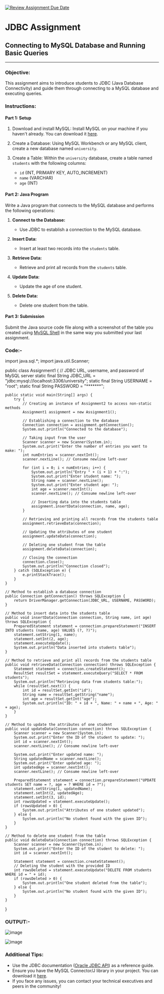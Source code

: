 [![Review Assignment Due Date](https://classroom.github.com/assets/deadline-readme-button-24ddc0f5d75046c5622901739e7c5dd533143b0c8e959d652212380cedb1ea36.svg)](https://classroom.github.com/a/sgE29AmB)
# JDBC Assignment 
## Connecting to MySQL Database and Running Basic Queries

---

### Objective:

This assignment aims to introduce students to JDBC (Java Database Connectivity) and guide them through connecting to a MySQL database and executing queries.

### Instructions:

#### Part 1: Setup

1. Download and install MySQL: Install MySQL on your machine if you haven't already. You can download it [here](https://dev.mysql.com/downloads/).

2. Create a Database: Using MySQL Workbench or any MySQL client, create a new database named `university`.

3. Create a Table: Within the `university` database, create a table named `students` with the following columns:
   - `id` (INT, PRIMARY KEY, AUTO_INCREMENT)
   - `name` (VARCHAR)
   - `age` (INT)

#### Part 2: Java Program

Write a Java program that connects to the MySQL database and performs the following operations:

1. **Connect to the Database:**
   - Use JDBC to establish a connection to the MySQL database.

2. **Insert Data:**
   - Insert at least two records into the `students` table.

3. **Retrieve Data:**
   - Retrieve and print all records from the `students` table.

4. **Update Data:**
   - Update the age of one student.

5. **Delete Data:**
   - Delete one student from the table.

#### Part 3: Submission

Submit the Java source code file along with a screenshot of the table you created using [MySQL Shell](https://www.mysqltutorial.org/mysql-administration/mysql-show-columns/) in the same way you submitted your last assignment.

### Code:-
import java.sql.*;
import java.util.Scanner;

public class Assignment1 {
    // JDBC URL, username, and password of MySQL server
    static final String JDBC_URL = "jdbc:mysql://localhost:3306/university";
    static final String USERNAME = "root";
    static final String PASSWORD = "*******";

    public static void main(String[] args) {
        try {
            // Creating an instance of Assignment2 to access non-static methods
            Assignment1 assignment = new Assignment1();

            // Establishing a connection to the database
            Connection connection = assignment.getConnection();
            System.out.println("Connected to the database");

            // Taking input from the user
            Scanner scanner = new Scanner(System.in);
            System.out.print("Enter the number of entries you want to make: ");
            int numEntries = scanner.nextInt();
            scanner.nextLine(); // Consume newline left-over

            for (int i = 0; i < numEntries; i++) {
                System.out.println("Entry " + (i + 1) + ":");
                System.out.print("Enter student name: ");
                String name = scanner.nextLine();
                System.out.print("Enter student age: ");
                int age = scanner.nextInt();
                scanner.nextLine(); // Consume newline left-over

                // Inserting data into the students table
                assignment.insertData(connection, name, age);
            }

            // Retrieving and printing all records from the students table
            assignment.retrieveData(connection);

            // Updating the attributes of one student
            assignment.updateData(connection);

            // Deleting one student from the table
            assignment.deleteData(connection);

            // Closing the connection
            connection.close();
            System.out.println("Connection closed");
        } catch (SQLException e) {
            e.printStackTrace();
        }
    }

    // Method to establish a database connection
    public Connection getConnection() throws SQLException {
        return DriverManager.getConnection(JDBC_URL, USERNAME, PASSWORD);
    }

    // Method to insert data into the students table
    public void insertData(Connection connection, String name, int age) throws SQLException {
        PreparedStatement statement = connection.prepareStatement("INSERT INTO students (name, age) VALUES (?, ?)");
        statement.setString(1, name);
        statement.setInt(2, age);
        statement.executeUpdate();
        System.out.println("Data inserted into students table");
    }

    // Method to retrieve and print all records from the students table
    public void retrieveData(Connection connection) throws SQLException {
        Statement statement = connection.createStatement();
        ResultSet resultSet = statement.executeQuery("SELECT * FROM students");
        System.out.println("Retrieving data from students table:");
        while (resultSet.next()) {
            int id = resultSet.getInt("id");
            String name = resultSet.getString("name");
            int age = resultSet.getInt("age");
            System.out.println("ID: " + id + ", Name: " + name + ", Age: " + age);
        }
    }

    // Method to update the attributes of one student
    public void updateData(Connection connection) throws SQLException {
        Scanner scanner = new Scanner(System.in);
        System.out.print("Enter the ID of the student to update: ");
        int id = scanner.nextInt();
        scanner.nextLine(); // Consume newline left-over

        System.out.print("Enter updated name: ");
        String updatedName = scanner.nextLine();
        System.out.print("Enter updated age: ");
        int updatedAge = scanner.nextInt();
        scanner.nextLine(); // Consume newline left-over

        PreparedStatement statement = connection.prepareStatement("UPDATE students SET name = ?, age = ? WHERE id = ?");
        statement.setString(1, updatedName);
        statement.setInt(2, updatedAge);
        statement.setInt(3, id);
        int rowsUpdated = statement.executeUpdate();
        if (rowsUpdated > 0) {
            System.out.println("Attributes of one student updated");
        } else {
            System.out.println("No student found with the given ID");
        }
    }

    // Method to delete one student from the table
    public void deleteData(Connection connection) throws SQLException {
        Scanner scanner = new Scanner(System.in);
        System.out.print("Enter the ID of the student to delete: ");
        int id = scanner.nextInt();

        Statement statement = connection.createStatement();
        // Deleting the student with the provided ID
        int rowsDeleted = statement.executeUpdate("DELETE FROM students WHERE id = " + id);
        if (rowsDeleted > 0) {
            System.out.println("One student deleted from the table");
        } else {
            System.out.println("No student found with the given ID");
        }
    }
}



### OUTPUT:-
![image](https://github.com/CodeX-SIT/jdbc-assignment-Jayu1214/assets/91301490/43557acc-cb4b-4289-bdab-f6b221468a3f)

![image](https://github.com/CodeX-SIT/jdbc-assignment-Jayu1214/assets/91301490/5b3db726-b668-4f01-a5ef-edea5c762b13)


### Additional Tips:

- Use the JDBC documentation ([Oracle JDBC API](https://docs.oracle.com/en/java/javase/14/docs/api/java.sql/java/sql/package-summary.html)) as a reference guide.
- Ensure you have the MySQL Connector/J library in your project. You can download it [here](https://dev.mysql.com/downloads/connector/j/).
- If you face any issues, you can contact your technical executives and peers in the community!
